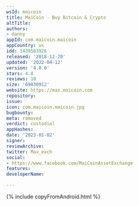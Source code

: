```yaml
---
wsId: maicoin
title: MaiCoin - Buy Bitcoin & Crypto
altTitle: 
authors:
- danny
appId: com.maicoin.maicoin
appCountry: us
idd: 1439583926
released: '2018-12-20'
updated: '2022-04-12'
version: '4.0.0'
stars: 4.8
reviews: 10
size: '69030912'
website: https://max.maicoin.com
repository: 
issue: 
icon: com.maicoin.maicoin.jpg
bugbounty: 
meta: removed
verdict: custodial
appHashes: 
date: '2023-01-02'
signer: 
reviewArchive: 
twitter: Max_exch
social:
- https://www.facebook.com/MaiCoinAssetExchange
features: 
developerName: 

---
```


{% include copyFromAndroid.html %}
